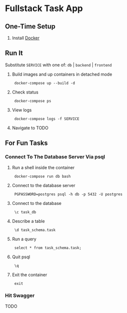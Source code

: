 # Fullstack Task App

## One-Time Setup

1. Install [Docker](https://docs.docker.com/get-docker/)

## Run It

Substitute `SERVICE` with one of: `db` | `backend` | `frontend`

1. Build images and up containers in detached mode

        docker-compose up --build -d

1. Check status

        docker-compose ps

1. View logs

        docker-compose logs -f SERVICE

1. Navigate to TODO

## For Fun Tasks

### Connect To The Database Server Via psql

1. Run a shell inside the container

        docker-compose run db bash

1. Connect to the database server

        PGPASSWORD=postgres psql -h db -p 5432 -U postgres

1. Connect to the database

        \c task_db

1. Describe a table

        \d task_schema.task

1. Run a query

        select * from task_schema.task;

1. Quit psql

        \q

1. Exit the container

        exit

### Hit Swagger

TODO
